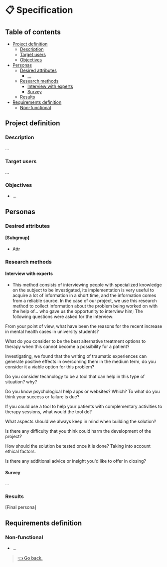 # 📋 Specification

## Table of contents

- [Project definition](#project-definition)
  - [Description](#description)
  - [Target users](#target-users)
  - [Objectives](#objectives)
- [Personas](#personas)
  - [Desired attributes](#desired-attributes)
    - [...](#)
  - [Research methods](#research-methods)
    - [Interview with experts](#interview-with-experts)
    - [Survey](#survey)
  - [Results](#results)
- [Requirements definition](#requirements-definition)
  - [Non-functional](#non-functional)

## Project definition

### Description

...

### Target users

...

### Objectives

- ...

## Personas

### Desired attributes

#### [Subgroup]

- Attr

### Research methods

#### Interview with experts

- This method consists of interviewing people with specialized knowledge on the subject to be investigated, its implementation is very useful to acquire a lot of information in a short time, and the information comes from a reliable source. In the case of our project, we use this research method to collect information about the problem being worked on with the help of... who gave us the opportunity to interview him; The following questions were asked for the interview:

From your point of view, what have been the reasons for the recent increase in mental health cases in university students?

What do you consider to be the best alternative treatment options to therapy when this cannot become a possibility for a patient?

Investigating, we found that the writing of traumatic experiences can generate positive effects in overcoming them in the medium term, do you consider it a viable option for this problem?

Do you consider technology to be a tool that can help in this type of situation? why?

Do you know psychological help apps or websites? Which? To what do you think your success or failure is due?

If you could use a tool to help your patients with complementary activities to therapy sessions, what would the tool do?

What aspects should we always keep in mind when building the solution?

Is there any difficulty that you think could harm the development of the project?

How should the solution be tested once it is done? Taking into account ethical factors.

Is there any additional advice or insight you'd like to offer in closing?

#### Survey

...

### Results

[Final persona]

## Requirements definition

### Non-functional

- ...

> [👈 Go back.](./index.md)
